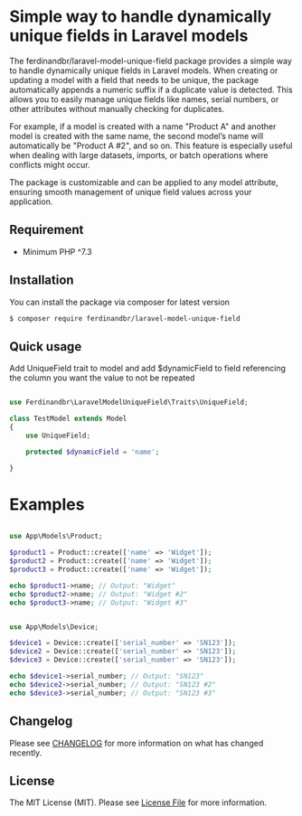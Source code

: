 # Simple way to handle dynamically unique fields in Laravel models

The ferdinandbr/laravel-model-unique-field package provides a simple way to handle dynamically unique fields in Laravel models. When creating or updating a model with a field that needs to be unique, the package automatically appends a numeric suffix if a duplicate value is detected. This allows you to easily manage unique fields like names, serial numbers, or other attributes without manually checking for duplicates.

For example, if a model is created with a name "Product A" and another model is created with the same name, the second model’s name will automatically be "Product A #2", and so on. This feature is especially useful when dealing with large datasets, imports, or batch operations where conflicts might occur.

The package is customizable and can be applied to any model attribute, ensuring smooth management of unique field values across your application.

## Requirement

- Minimum PHP ^7.3

## Installation

You can install the package via composer for latest version
```bash
$ composer require ferdinandbr/laravel-model-unique-field
```


## Quick usage

Add UniqueField trait to model and add $dynamicField to field referencing the column you want the value to not be repeated
```php

use Ferdinandbr\LaravelModelUniqueField\Traits\UniqueField;

class TestModel extends Model
{
    use UniqueField;

    protected $dynamicField = 'name';

}
```

# Examples

```php

use App\Models\Product;

$product1 = Product::create(['name' => 'Widget']);
$product2 = Product::create(['name' => 'Widget']);
$product3 = Product::create(['name' => 'Widget']);

echo $product1->name; // Output: "Widget"
echo $product2->name; // Output: "Widget #2"
echo $product3->name; // Output: "Widget #3"


use App\Models\Device;

$device1 = Device::create(['serial_number' => 'SN123']);
$device2 = Device::create(['serial_number' => 'SN123']);
$device3 = Device::create(['serial_number' => 'SN123']);

echo $device1->serial_number; // Output: "SN123"
echo $device2->serial_number; // Output: "SN123 #2"
echo $device3->serial_number; // Output: "SN123 #3"

```

## Changelog

Please see [CHANGELOG](CHANGELOG.md) for more information on what has changed recently.

## License

The MIT License (MIT). Please see [License File](LICENSE.md) for more information.